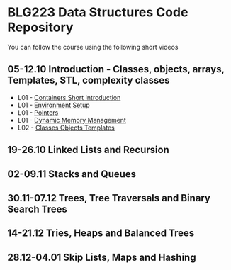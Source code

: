 # BLG223 Data Structures Code Repository
You can follow the course using the following short videos

## 05-12.10	Introduction - Classes, objects, arrays, Templates, STL, complexity classes
- L01 - [Containers Short Introduction](https://youtu.be/pOco9-1F8QQ)
- L01 - [Environment Setup](https://youtu.be/ULInsximqOo)
- L01 - [Pointers](https://youtu.be/oyuWo43ut-g)
- L01 - [Dynamic Memory Management](https://youtu.be/c67Ap2VWxaU)
- L02 - [Classes Objects Templates](https://youtu.be/6PJ3TRNknME)

## 19-26.10	Linked Lists and Recursion
## 02-09.11	Stacks and Queues
## 30.11-07.12	Trees, Tree Traversals and Binary Search Trees
## 14-21.12	Tries, Heaps and Balanced Trees
## 28.12-04.01	Skip Lists, Maps and Hashing

